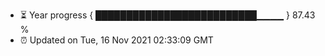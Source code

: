 - ⏳ Year progress { ██████████████████████████▁▁▁▁ } 87.43 %
- ⏰ Updated on Tue, 16 Nov 2021 02:33:09 GMT

